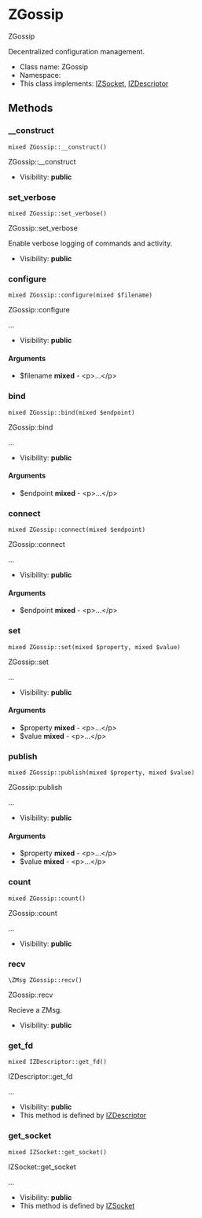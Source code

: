 ZGossip
===============

ZGossip

Decentralized configuration management.


* Class name: ZGossip
* Namespace: 
* This class implements: [IZSocket](IZSocket.md), [IZDescriptor](IZDescriptor.md)






Methods
-------


### __construct

    mixed ZGossip::__construct()

ZGossip::__construct



* Visibility: **public**




### set_verbose

    mixed ZGossip::set_verbose()

ZGossip::set_verbose

Enable verbose logging of commands and activity.

* Visibility: **public**




### configure

    mixed ZGossip::configure(mixed $filename)

ZGossip::configure

...

* Visibility: **public**


#### Arguments
* $filename **mixed** - &lt;p&gt;...&lt;/p&gt;



### bind

    mixed ZGossip::bind(mixed $endpoint)

ZGossip::bind

...

* Visibility: **public**


#### Arguments
* $endpoint **mixed** - &lt;p&gt;...&lt;/p&gt;



### connect

    mixed ZGossip::connect(mixed $endpoint)

ZGossip::connect

...

* Visibility: **public**


#### Arguments
* $endpoint **mixed** - &lt;p&gt;...&lt;/p&gt;



### set

    mixed ZGossip::set(mixed $property, mixed $value)

ZGossip::set

...

* Visibility: **public**


#### Arguments
* $property **mixed** - &lt;p&gt;...&lt;/p&gt;
* $value **mixed** - &lt;p&gt;...&lt;/p&gt;



### publish

    mixed ZGossip::publish(mixed $property, mixed $value)

ZGossip::publish

...

* Visibility: **public**


#### Arguments
* $property **mixed** - &lt;p&gt;...&lt;/p&gt;
* $value **mixed** - &lt;p&gt;...&lt;/p&gt;



### count

    mixed ZGossip::count()

ZGossip::count

...

* Visibility: **public**




### recv

    \ZMsg ZGossip::recv()

ZGossip::recv

Recieve a ZMsg.

* Visibility: **public**




### get_fd

    mixed IZDescriptor::get_fd()

IZDescriptor::get_fd

...

* Visibility: **public**
* This method is defined by [IZDescriptor](IZDescriptor.md)




### get_socket

    mixed IZSocket::get_socket()

IZSocket::get_socket

...

* Visibility: **public**
* This method is defined by [IZSocket](IZSocket.md)



